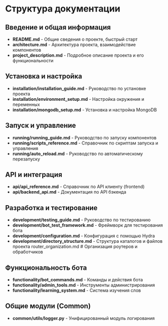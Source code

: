 # Структура документации

## Введение и общая информация
- **README.md** - Общие сведения о проекте, быстрый старт
- **architecture.md** - Архитектура проекта, взаимодействие компонентов
- **project_description.md** - Подробное описание проекта и его функциональности

## Установка и настройка
- **installation/installation_guide.md** - Руководство по установке проекта
- **installation/environment_setup.md** - Настройка окружения и переменных
- **installation/mongodb_setup.md** - Установка и настройка MongoDB

## Запуск и управление
- **running/running_guide.md** - Руководство по запуску компонентов
- **running/scripts_reference.md** - Справочник по скриптам запуска и управления
- **running/auto_reload.md** - Руководство по автоматическому перезапуску

## API и интеграция
- **api/api_reference.md** - Справочник по API клиенту (frontend)
- **api/backend_api.md** - Документация по API бэкенда

## Разработка и тестирование
- **development/testing_guide.md** - Руководство по тестированию
- **development/bot_test_framework.md** - Фреймворк для тестирования бота
- **development/configuration.md** - Конфигурация с помощью Hydra
- **development/directory_structure.md** - Структура каталогов и файлов проекта
router_organization.md    # Организация роутеров и обработчиков

## Функциональность бота
- **functionality/bot_commands.md** - Команды и действия бота
- **functionality/admin_tools.md** - Инструменты администрирования
- **functionality/learning_system.md** - Система изучения слов

## Общие модули (Common)
- **common/utils/logger.py** - Унифицированный модуль логирования